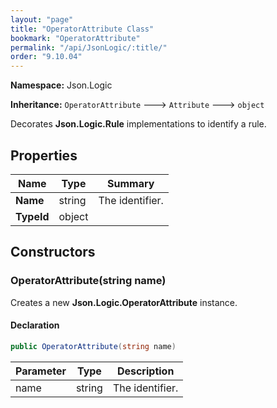 ```yaml
---
layout: "page"
title: "OperatorAttribute Class"
bookmark: "OperatorAttribute"
permalink: "/api/JsonLogic/:title/"
order: "9.10.04"
---
```

**Namespace:** Json.Logic

**Inheritance:**
`OperatorAttribute`
 🡒 
`Attribute`
 🡒 
`object`

Decorates **Json.Logic.Rule** implementations to identify a rule.

## Properties

| Name | Type | Summary |
|---|---|---|
| **Name** | string | The identifier. |
| **TypeId** | object |  |
## Constructors

### OperatorAttribute(string name)

Creates a new **Json.Logic.OperatorAttribute** instance.

#### Declaration

```c#
public OperatorAttribute(string name)
```
| Parameter | Type | Description |
|---|---|---|
| name | string | The identifier. |

